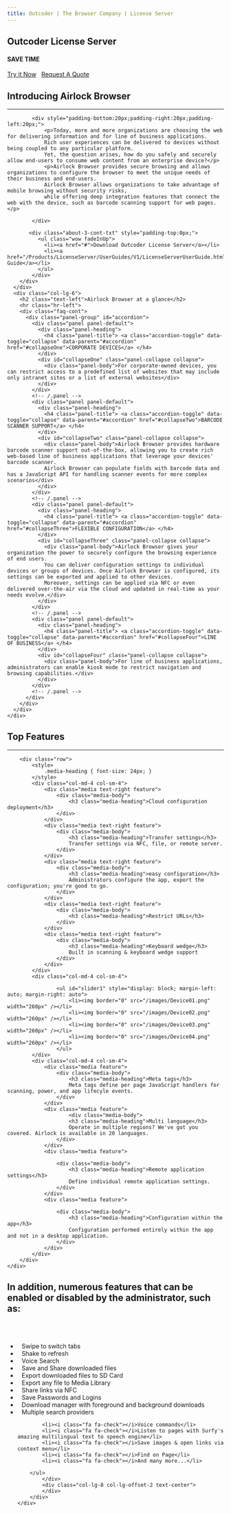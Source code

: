 ```yaml
---
title: Outcoder | The Browser Company | License Server
---
```


<section id="banner-3" class="section-padding" style="background:url(/images/license-server-bg.png) no-repeat 0 0; background-position:center; background-attachment:fixed;  background-size: cover; }">
  <div class="container">
	<div class="row">
	  <div class="col-lg-8 col-lg-offset-2">
		<div class="banner-2-cont">
		  <h1 class="wow fadeInUp text-center">Outcoder License Server</h1>
		  <h4 class="wow fadeInUp text-center hidden-xs">SAVE TIME</h4>
		  <div class="text-center hidden-xs"><a href="#" class="btn btn-black btn-xl">Try it Now</a> &nbsp; <a href="#" class="btn btn-default btn-xl">Request A Quote</a></div>
		</div>
	  </div>
	</div>
  </div>
</section>


<section id="faq-team" class="section-padding">
  <div class="container">
	<div class="row">
	  <div class="col-lg-6">
		<h2 class="text-left">Introducing Airlock Browser</h2>
		<hr class="hr-left">
		<div class="row">
		  
			<div style="padding-bottom:20px;padding-right:20px;padding-left:20px;"> 
				<p>Today, more and more organizations are choosing the web for delivering information and for line of business applications. 
				Rich user experiences can be delivered to devices without being coupled to any particular platform. 
				Yet, the question arises, how do you safely and securely allow end-users to consume web content from an enterprise device?</p>
				<p>Airlock Browser provides secure browsing and allows organizations to configure the browser to meet the unique needs of their business and end-users. 
				Airlock Browser allows organizations to take advantage of mobile browsing without security risks, 
				while offering deep integration features that connect the web with the device, such as barcode scanning support for web pages.</p>
			  
			</div>
		 
		   <div class="about-3-cont-txt" style="padding-top:0px;">
			  <ul class="wow fadeInUp">
				<li><a href="#">Download Outcoder License Server</a></li>
				<li><a href="/Products/LicenseServer/UserGuides/V1/LicenseServerUserGuide.html">User Guide</a></li>
			  </ul>
			</div>
		</div>
	  </div>
	  <div class="col-lg-6">
		<h2 class="text-left">Airlock Browser at a glance</h2>
		<hr class="hr-left">
		<div class="faq-cont">
		  <div class="panel-group" id="accordion">
			<div class="panel panel-default">
			  <div class="panel-heading">
				<h4 class="panel-title"> <a class="accordion-toggle" data-toggle="collapse" data-parent="#accordion" href="#collapseOne">CORPORATE DEVICES</a> </h4>
			  </div>
			  <div id="collapseOne" class="panel-collapse collapse">
				<div class="panel-body">For corporate-owned devices, you can restrict access to a predefined list of websites that may include only intranet sites or a list of external websites</div>
			  </div>
			</div>
			<!-- /.panel -->
			<div class="panel panel-default">
			  <div class="panel-heading">
				<h4 class="panel-title"> <a class="accordion-toggle" data-toggle="collapse" data-parent="#accordion" href="#collapseTwo">BARCODE SCANNER SUPPORT</a> </h4>
			  </div>
			  <div id="collapseTwo" class="panel-collapse collapse">
				<div class="panel-body">Airlock Browser provides hardware barcode scanner support out-of-the-box, allowing you to create rich web-based line of business applications that leverage your devices' barcode scanner. 
				Airlock Browser can populate fields with barcode data and has a JavaScript API for handling scanner events for more complex scenarios</div>
			  </div>
			</div>
			<!-- /.panel -->
			<div class="panel panel-default">
			  <div class="panel-heading">
				<h4 class="panel-title"> <a class="accordion-toggle" data-toggle="collapse" data-parent="#accordion" href="#collapseThree">FLEXIBLE CONFIGURATION</a> </h4>
			  </div>
			  <div id="collapseThree" class="panel-collapse collapse">
				<div class="panel-body">Airlock Browser gives your organization the power to securely configure the browsing experience of end users. 
				You can deliver configuration settings to individual devices or groups of devices. Once Airlock Browser is configured, its settings can be exported and applied to other devices. 
				Moreover, settings can be applied via NFC or even delivered over-the-air via the cloud and updated in real-time as your needs evolve.</div>
			  </div>
			</div>
			<!-- /.panel -->
			<div class="panel panel-default">
			  <div class="panel-heading">
				<h4 class="panel-title"> <a class="accordion-toggle" data-toggle="collapse" data-parent="#accordion" href="#collapseFour">LINE OF BUSINESS</a> </h4>
			  </div>
			  <div id="collapseFour" class="panel-collapse collapse">
				<div class="panel-body">For line of business applications, administrators can enable kiosk mode to restrict navigation and browsing capabilities.</div>
			  </div>
			</div>
			<!-- /.panel --> 
		  </div>
		</div>
	  </div>
	</div>
  </div>
</section>

<section id="services-1" class="section-padding-ash">
	<div class="container">
		<h2 class="text-center">Top Features</h2>
		<div class="text-center"><hr class="hr-center"></div>                    
				
		<div class="row">
			<style>
				.media-heading { font-size: 24px; }
			</style>
			<div class="col-md-4 col-sm-4">
				<div class="media text-right feature">
					<div class="media-body">
						<h3 class="media-heading">Cloud configuration deployment</h3>                               
					</div>
				</div>
				<div class="media text-right feature">
					<div class="media-body">
						<h3 class="media-heading">Transfer settings</h3>
						Transfer settings via NFC, file, or remote server.
					</div>
				</div>
				<div class="media text-right feature">
					<div class="media-body">
						<h3 class="media-heading">easy configuration</h3>
						Administrators configure the app, export the configuration; you're good to go.                                
					</div>
				</div>
				<div class="media text-right feature">    
					<div class="media-body">
						<h3 class="media-heading">Restrict URLs</h3>                               
					</div>
				</div>
				<div class="media text-right feature">
					<div class="media-body">
						<h3 class="media-heading">Keyboard wedge</h3>
						Built in scanning & keyboard wedge support                                
					</div>
				</div>
			</div>
			<div class="col-md-4 col-sm-4">

					<ul id="slider1" style="display: block; margin-left: auto; margin-right: auto">
						<li><img border="0" src="/images/Device01.png" width="260px" /></li>
						<li><img border="0" src="/images/Device02.png" width="260px" /></li>
						<li><img border="0" src="/images/Device03.png" width="260px" /></li>
						<li><img border="0" src="/images/Device04.png" width="260px" /></li>
					</ul>
			</div>
			<div class="col-md-4 col-sm-4">
				<div class="media feature">
					<div class="media-body">
						<h3 class="media-heading">Meta tags</h3>
						Meta tags define per page JavaScript handlers for scanning, power, and app lifecyle events.
					</div>
				</div>
				<div class="media feature">
						<div class="media-body">
						<h3 class="media-heading">Multi language</h3>
						Operate in multiple regions? We've got you covered. Airlock is available in 20 languages.
					</div>
				</div>
				<div class="media feature">

					<div class="media-body">
						<h3 class="media-heading">Remote application settings</h3>
						Define individual remote application settings.
					</div>
				</div>
				<div class="media feature">

					<div class="media-body">
						<h3 class="media-heading">Configuration within the app</h3>
						Configuration performed entirely within the app and not in a desktop application.
					</div>
				</div>
			</div>
		</div>
	</div>
</section>
	
	
<!-- About Section -->
<section class="section-padding">
	<div class="container">
		<div class="row">
			<div class="col-lg-12 text-center">
				<h2>In addition, numerous features that can be enabled or disabled by the administrator, such as:</h2>
				<br/><br/>
			</div>
		</div>
		<div class="row">
			<div class="col-lg-4 col-lg-offset-2">
				<style>
					i.fa.fa-check { margin-right: 10px }
				</style>
					<ul class="feature-list list-unstyled">
			<li><i class="fa fa-check"></i>Swipe to switch tabs</li>
			<li><i class="fa fa-check"></i>Shake to refresh</li>
			<li><i class="fa fa-check"></i>Voice Search</li>
			<li><i class="fa fa-check"></i>Save and Share downloaded files</li>
			<li><i class="fa fa-check"></i>Export downloaded files to SD Card</li>
			<li><i class="fa fa-check"></i>Export any file to Media Library</li>
			<li><i class="fa fa-check"></i>Share links via NFC</li>
			<li><i class="fa fa-check"></i>Save Passwords and Logins</li>
			<li><i class="fa fa-check"></i>Download manager with foreground and background downloads</li>
			<li><i class="fa fa-check"></i>Multiple search providers</li>
		</ul>
			</div>
			<div class="col-lg-4">
			<ul class="feature-list list-unstyled">

			<li><i class="fa fa-check"></i>Voice commands</li>
			<li><i class="fa fa-check"></i>Listen to pages with Surfy's amazing multilingual text to speech engine</li>
			<li><i class="fa fa-check"></i>Save images & open links via context menu</li>
			<li><i class="fa fa-check"></i>Find on Page</li>
			<li><i class="fa fa-check"></i>And many more...</li>
			
		</ul>            
			</div>
			<div class="col-lg-8 col-lg-offset-2 text-center">
			</div>
		</div>
	</div>
</section>
	